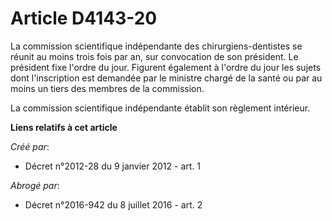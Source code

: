 # Article D4143-20

La commission scientifique indépendante des chirurgiens-dentistes se réunit au moins trois fois par an, sur convocation de
son président. Le président fixe l'ordre du jour. Figurent également à l'ordre du jour les sujets dont l'inscription est
demandée par le ministre chargé de la santé ou par au moins un tiers des membres de la commission. 

La commission scientifique indépendante établit son règlement intérieur.

**Liens relatifs à cet article**

_Créé par_:

  - Décret n°2012-28 du 9 janvier 2012 - art. 1

_Abrogé par_:

  - Décret n°2016-942 du 8 juillet 2016 - art. 2
